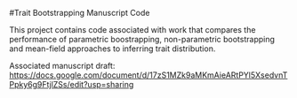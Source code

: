 #Trait Bootstrapping Manuscript Code

This project contains code associated with work that compares the performance of parametric boostrapping, non-parametric bootstrapping and mean-field approaches to inferring trait distribution.

Associated manuscript draft: https://docs.google.com/document/d/17zS1MZk9aMKmAieARtPYl5XsedvnTPpky6g9FtjlZSs/edit?usp=sharing
